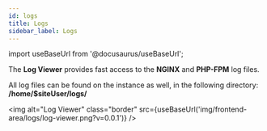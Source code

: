 ```yaml
---
id: logs
title: Logs
sidebar_label: Logs
---
```


import useBaseUrl from '@docusaurus/useBaseUrl';

The **Log Viewer** provides fast access to the **NGINX** and **PHP-FPM** log files.

All log files can be found on the instance as well, in the following directory: **/home/$siteUser/logs/**

<img alt="Log Viewer" class="border" src={useBaseUrl('img/frontend-area/logs/log-viewer.png?v=0.0.1')} />

